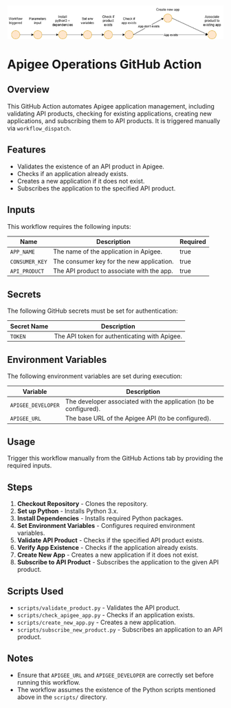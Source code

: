![Diagram](https://raw.githubusercontent.com/laur211/apigee-operations/master/apigee_workflow_diagram.drawio.png)

# Apigee Operations GitHub Action

## Overview
This GitHub Action automates Apigee application management, including validating API products, checking for existing applications, creating new applications, and subscribing them to API products. It is triggered manually via `workflow_dispatch`.

## Features
- Validates the existence of an API product in Apigee.
- Checks if an application already exists.
- Creates a new application if it does not exist.
- Subscribes the application to the specified API product.

## Inputs
This workflow requires the following inputs:

| Name          | Description                                    | Required |
|---------------|------------------------------------------------|----------|
| `APP_NAME`    | The name of the application in Apigee.         | true |
| `CONSUMER_KEY`| The consumer key for the new application.      | true |
| `API_PRODUCT` | The API product to associate with the app.     | true |

## Secrets
The following GitHub secrets must be set for authentication:

| Secret Name  | Description |
|-------------|-------------|
| `TOKEN`      | The API token for authenticating with Apigee. |

## Environment Variables
The following environment variables are set during execution:

| Variable          | Description |
|------------------|-------------|
| `APIGEE_DEVELOPER` | The developer associated with the application (to be configured). |
| `APIGEE_URL`       | The base URL of the Apigee API (to be configured). |

## Usage
Trigger this workflow manually from the GitHub Actions tab by providing the required inputs.

## Steps
1. **Checkout Repository** - Clones the repository.
2. **Set up Python** - Installs Python 3.x.
3. **Install Dependencies** - Installs required Python packages.
4. **Set Environment Variables** - Configures required environment variables.
5. **Validate API Product** - Checks if the specified API product exists.
6. **Verify App Existence** - Checks if the application already exists.
7. **Create New App** - Creates a new application if it does not exist.
8. **Subscribe to API Product** - Subscribes the application to the given API product.

## Scripts Used
- `scripts/validate_product.py` - Validates the API product.
- `scripts/check_apigee_app.py` - Checks if an application exists.
- `scripts/create_new_app.py` - Creates a new application.
- `scripts/subscribe_new_product.py` - Subscribes an application to an API product.

## Notes
- Ensure that `APIGEE_URL` and `APIGEE_DEVELOPER` are correctly set before running this workflow.
- The workflow assumes the existence of the Python scripts mentioned above in the `scripts/` directory.


